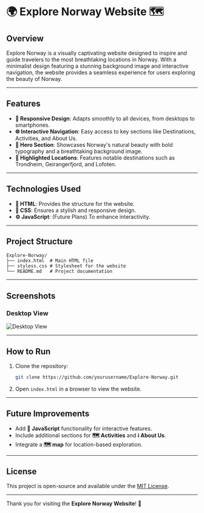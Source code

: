 # 🌍 **Explore Norway Website** 🗺️

## **Overview**  
Explore Norway is a visually captivating website designed to inspire and guide travelers to the most breathtaking locations in Norway. With a minimalist design featuring a stunning background image and interactive navigation, the website provides a seamless experience for users exploring the beauty of Norway.

---

## **Features**  
- **📱 Responsive Design**: Adapts smoothly to all devices, from desktops to smartphones.  
- **🌐 Interactive Navigation**: Easy access to key sections like Destinations, Activities, and About Us.  
- **🎨 Hero Section**: Showcases Norway's natural beauty with bold typography and a breathtaking background image.  
- **📍 Highlighted Locations**: Features notable destinations such as Trondheim, Geirangerfjord, and Lofoten.

---

## **Technologies Used**  
- **📄 HTML**: Provides the structure for the website.  
- **🎨 CSS**: Ensures a stylish and responsive design.  
- **⚙️ JavaScript**: (Future Plans) To enhance interactivity.

---

## **Project Structure**  
```
Explore-Norway/
├── index.html  # Main HTML file  
├── styless.css # Stylesheet for the website  
└── README.md   # Project documentation  
```

---

## **Screenshots**  
### Desktop View  
![Desktop View](https://wallpapercat.com/w/full/4/f/a/31233-3840x2160-desktop-4k-norway-background-photo.jpg)

---

## **How to Run**  
1. Clone the repository:  
   ```bash  
   git clone https://github.com/yourusername/Explore-Norway.git  
   ```  
2. Open `index.html` in a browser to view the website.

---

## **Future Improvements**  
- Add **📘 JavaScript** functionality for interactive features.  
- Include additional sections for **🗺️ Activities** and **ℹ️ About Us**.  
- Integrate a **🗺️ map** for location-based exploration.

---

## **License**  
This project is open-source and available under the [MIT License](LICENSE).  

---

Thank you for visiting the **Explore Norway Website**! 🌟